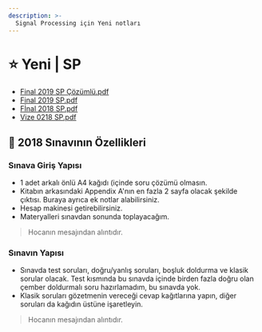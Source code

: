 ```yaml
---
description: >-
  Signal Processing için Yeni notları
---
```


# ⭐ Yeni \| SP

<!--YPackage.YGitbookIntegration-tarafından-otomatik-oluşturulmuştur-->

- [Final 2019 SP Çözümlü.pdf](Final%202019%20SP%20%C3%87%C3%B6z%C3%BCml%C3%BC.pdf)
- [Final 2019 SP.pdf](Final%202019%20SP.pdf)
- [Fİnal 2018 SP.pdf](F%C4%B0nal%202018%20SP.pdf)
- [Vize 0218 SP.pdf](Vize%200218%20SP.pdf)

<!--YPackage.YGitbookIntegration-tarafından-otomatik-oluşturulmuştur-->

## 📅 2018 Sınavının Özellikleri

### Sınava Giriş Yapısı

- 1 adet arkalı önlü A4 kağıdı (içinde soru çözümü olmasın.
- Kitabın arkasındaki Appendix A'nın en fazla 2 sayfa olacak şekilde çıktısı. Buraya ayrıca ek notlar alabilirsiniz.
- Hesap makinesi getirebilirsiniz.
- Materyalleri sınavdan sonunda toplayacağım.

> Hocanın mesajından alıntıdır.

### Sınavın Yapısı

- Sınavda test soruları, doğru/yanlış soruları, boşluk doldurma ve klasik sorular olacak. Test kısmında bu sınavda içinde birden fazla doğru olan çember doldurmalı soru hazırlamadım, bu sınavda yok.
- Klasik soruları gözetmenin vereceği cevap kağıtlarına yapın, diğer soruları da kağıdın üstüne işaretleyin.

> Hocanın mesajından alıntıdır.
